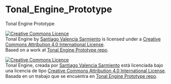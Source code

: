 # Tonal_Engine_Prototype
Tonal Engine Prototype

<a rel="license" href="http://creativecommons.org/licenses/by/4.0/"><img alt="Creative Commons Licence" style="border-width:0" src="https://i.creativecommons.org/l/by/4.0/88x31.png" /></a><br /><span xmlns:dct="http://purl.org/dc/terms/" property="dct:title">Tonal Engine</span> by <a xmlns:cc="http://creativecommons.org/ns#" href="#" property="cc:attributionName" rel="cc:attributionURL">Santiago Valencia Sarmiento</a> is licensed under a <a target="_blank" rel="license" href="http://creativecommons.org/licenses/by/4.0/">Creative Commons Attribution 4.0 International License</a>.<br />Based on a work at <a xmlns:dct="http://purl.org/dc/terms/" href="https://github.com/svalencias/Tonal_Engine_Prototype/" rel="dct:source">Tonal Engine Prototype repo</a>.


<a rel="license" href="http://creativecommons.org/licenses/by/4.0/"><img alt="Creative Commons Licence" style="border-width:0" src="https://i.creativecommons.org/l/by/4.0/88x31.png" /></a><br /><span xmlns:dct="http://purl.org/dc/terms/" property="dct:title">Tonal Engine</span>, creada por <a xmlns:cc="http://creativecommons.org/ns#" href="#" property="cc:attributionName" rel="cc:attributionURL">Santiago Valencia Sarmiento</a> está licenciada bajo una licencia de tipo <a target="_blank" rel="license" href="http://creativecommons.org/licenses/by/4.0/">Creative Commons Attribution 4.0 International License</a>.<br />Basada en un trabajo que se encuentra en <a xmlns:dct="http://purl.org/dc/terms/" href="https://github.com/svalencias/Tonal_Engine_Prototype/" rel="dct:source">Tonal Engine Prototype repo</a>.
